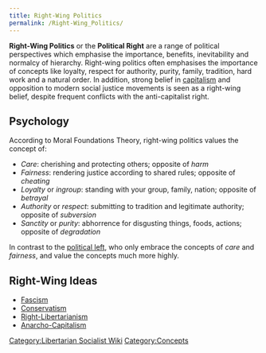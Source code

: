 ```yaml
---
title: Right-Wing Politics
permalink: /Right-Wing_Politics/
---
```


**Right-Wing Politics** or the **Political Right** are a range of
political perspectives which emphasise the importance, benefits,
inevitability and normalcy of hierarchy. Right-wing politics often
emphasises the importance of concepts like loyalty, respect for
authority, purity, family, tradition, hard work and a natural order. In
addition, strong belief in [capitalism](capitalism.md "wikilink") and
opposition to modern social justice movements is seen as a right-wing
belief, despite frequent conflicts with the anti-capitalist right.

## Psychology

According to Moral Foundations Theory, right-wing politics values the
concept of:

- *Care*: cherishing and protecting others; opposite of *harm*
- *Fairness*: rendering justice according to shared rules; opposite of
  *cheating*
- *Loyalty* or *ingroup*: standing with your group, family, nation;
  opposite of *betrayal*
- *Authority* or *respect*: submitting to tradition and legitimate
  authority; opposite of *subversion*
- *Sanctity* or *purity*: abhorrence for disgusting things, foods,
  actions; opposite of *degradation*

In contrast to the [political left](Left-Wing_Politics.md "wikilink"), who
only embrace the concepts of *care* and *fairness*, and value the
concepts much more highly.

## Right-Wing Ideas

- [Fascism](Fascism.md "wikilink")
- [Conservatism](Conservatism.md "wikilink")
- [Right-Libertarianism](Right-Libertarianism.md "wikilink")
- [Anarcho-Capitalism](Anarcho-Capitalism.md "wikilink")

[Category:Libertarian Socialist
Wiki](Category:Libertarian_Socialist_Wiki.md "wikilink")
[Category:Concepts](Category:Concepts.md "wikilink")